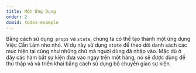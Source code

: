 ```yaml
---
title: Một Ứng Dụng
order: 2
domid: todos-example
---
```


Bằng cách sử dụng` props` và `state`, chúng ta có thể tạo thành một ứng dụng Việc Cần Làm nho nhỏ. Ví dụ này sử dụng  `state` để theo dõi danh sách các mục hiện tại cũng như những chữ mà người dùng đã nhập vào.  Mặc dù ở đây các hàm bắt sự kiện đưa vào ngay trên một hàng, nó sẽ được dùng để thu thập và và triển khai bằng cách sử dụng bộ chuyển giao sự kiện.
